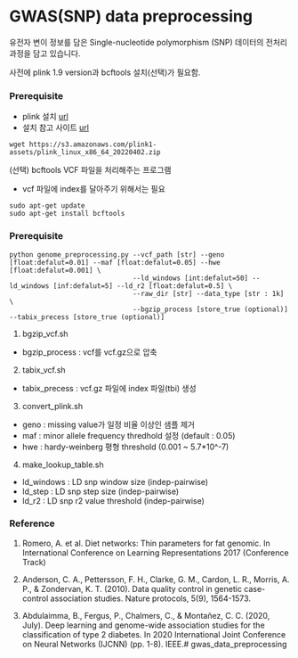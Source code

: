 # GWAS(SNP) data preprocessing

유전자 변이 정보를 담은 Single-nucleotide polymorphism (SNP) 데이터의 전처리 과정을 담고 있습니다.

사전에 plink 1.9 version과 bcftools 설치(선택)가 필요함.

### Prerequisite

+ plink 설치 [url](https://www.cog-genomics.org/plink/)
+ 설치 참고 사이트 [url](https://mopipe.tistory.com/8)

```{shell}
wget https://s3.amazonaws.com/plink1-assets/plink_linux_x86_64_20220402.zip
```

(선택) bcftools VCF 파일을 처리해주는 프로그램
+ vcf 파일에 index를 달아주기 위해서는 필요

```{shell}
sudo apt-get update
sudo apt-get install bcftools
```

### Prerequisite

```{python}
python genome_preprocessing.py --vcf_path [str] --geno [float:defalut=0.01] --maf [float:defalut=0.05] --hwe [float:defalut=0.001] \
                               --ld_windows [int:defalut=50] --ld_windows [inf:defalut=5] --ld_r2 [float:defalut=0.5] \
                               --raw_dir [str] --data_type [str : 1k] \
                               --bgzip_process [store_true (optional)] --tabix_precess [store_true (optional)]
```

1. bgzip_vcf.sh
+ bgzip_process : vcf를 vcf.gz으로 압축

2. tabix_vcf.sh
+ tabix_precess : vcf.gz 파일에 index 파일(tbi) 생성

3. convert_plink.sh

+ geno : missing value가 일정 비율 이상인 샘플 제거
+ maf : minor allele frequency thredhold 설정 (default : 0.05)
+ hwe : hardy-weinberg 평형 threshold (0.001 ~ 5.7*10^-7)

4. make_lookup_table.sh

+ ld_windows : LD snp window size (indep-pairwise)
+ ld_step : LD snp step size (indep-pairwise)
+ ld_r2 : LD snp r2 value threshold (indep-pairwise)

### Reference

1. Romero, A. et al. Diet networks: Thin parameters for fat genomic. In International Conference on Learning Representations 2017 (Conference Track) 

2. Anderson, C. A., Pettersson, F. H., Clarke, G. M., Cardon, L. R., Morris, A. P., & Zondervan, K. T. (2010). Data quality control in genetic case-control association studies. Nature protocols, 5(9), 1564-1573.

3. Abdulaimma, B., Fergus, P., Chalmers, C., & Montañez, C. C. (2020, July). Deep learning and genome-wide association studies for the classification of type 2 diabetes. In 2020 International Joint Conference on Neural Networks (IJCNN) (pp. 1-8). IEEE.# gwas_data_preprocessing
